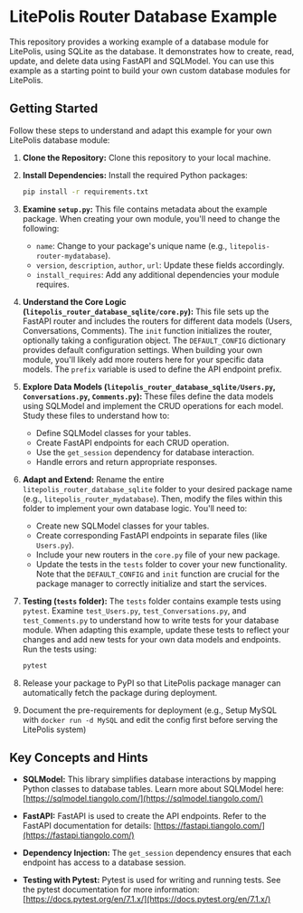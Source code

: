 # LitePolis Router Database Example

This repository provides a working example of a database module for LitePolis, using SQLite as the database. It demonstrates how to create, read, update, and delete data using FastAPI and SQLModel.  You can use this example as a starting point to build your own custom database modules for LitePolis.

## Getting Started

Follow these steps to understand and adapt this example for your own LitePolis database module:

1. **Clone the Repository:** Clone this repository to your local machine.

2. **Install Dependencies:** Install the required Python packages:
   ```bash
   pip install -r requirements.txt
   ```

3. **Examine `setup.py`:** This file contains metadata about the example package.  When creating your own module, you'll need to change the following:
    * `name`: Change to your package's unique name (e.g., `litepolis-router-mydatabase`).
    * `version`, `description`, `author`, `url`: Update these fields accordingly.
    * `install_requires`: Add any additional dependencies your module requires.

4. **Understand the Core Logic (`litepolis_router_database_sqlite/core.py`):** This file sets up the FastAPI router and includes the routers for different data models (Users, Conversations, Comments).  The `init` function initializes the router, optionally taking a configuration object. The `DEFAULT_CONFIG` dictionary provides default configuration settings. When building your own module, you'll likely add more routers here for your specific data models.  The `prefix` variable is used to define the API endpoint prefix.

5. **Explore Data Models (`litepolis_router_database_sqlite/Users.py`, `Conversations.py`, `Comments.py`):** These files define the data models using SQLModel and implement the CRUD operations for each model.  Study these files to understand how to:
    * Define SQLModel classes for your tables.
    * Create FastAPI endpoints for each CRUD operation.
    * Use the `get_session` dependency for database interaction.
    * Handle errors and return appropriate responses.

6. **Adapt and Extend:**  Rename the entire `litepolis_router_database_sqlite` folder to your desired package name (e.g., `litepolis_router_mydatabase`).  Then, modify the files within this folder to implement your own database logic.  You'll need to:
    * Create new SQLModel classes for your tables.
    * Create corresponding FastAPI endpoints in separate files (like `Users.py`).
    * Include your new routers in the `core.py` file of your new package.
    * Update the tests in the `tests` folder to cover your new functionality.  Note that the `DEFAULT_CONFIG` and `init` function are crucial for the package manager to correctly initialize and start the services.

7. **Testing (`tests` folder):**  The `tests` folder contains example tests using `pytest`.  Examine `test_Users.py`, `test_Conversations.py`, and `test_Comments.py` to understand how to write tests for your database module.  When adapting this example, update these tests to reflect your changes and add new tests for your own data models and endpoints.  Run the tests using:
   ```bash
   pytest
   ```

8. Release your package to PyPI so that LitePolis package manager can automatically fetch the package during deployment.

9. Document the pre-requirements for deployment (e.g., Setup MySQL with `docker run -d MySQL` and edit the config first before serving the LitePolis system)

## Key Concepts and Hints

* **SQLModel:**  This library simplifies database interactions by mapping Python classes to database tables.  Learn more about SQLModel here: [https://sqlmodel.tiangolo.com/](https://sqlmodel.tiangolo.com/)

* **FastAPI:**  FastAPI is used to create the API endpoints.  Refer to the FastAPI documentation for details: [https://fastapi.tiangolo.com/](https://fastapi.tiangolo.com/)

* **Dependency Injection:**  The `get_session` dependency ensures that each endpoint has access to a database session.

* **Testing with Pytest:**  Pytest is used for writing and running tests.  See the pytest documentation for more information: [https://docs.pytest.org/en/7.1.x/](https://docs.pytest.org/en/7.1.x/)
